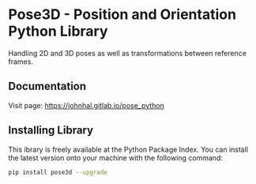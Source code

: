 # Pose3D - Position and Orientation Python Library

Handling 2D and 3D poses as well as transformations between reference frames.

## Documentation
Visit page: <https://johnhal.gitlab.io/pose_python>

## Installing Library
This ibrary is freely available at the Python Package Index. You can install the latest version onto your machine with the following command:

``` bash
pip install pose3d --upgrade
```
